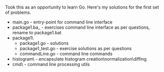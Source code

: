 Took this as an opportunity to learn Go. Here's my solutions for the first set of problems.

- main.go - entry-point for command line interface
- package1.ba_ - exercises command line interface as per questions, rename to package1.bat
- package1\
  - package1.go - solutions 
  - package1_test.go - exercise solutions as per questions
  - commandLine.go - command line commands
- histogram\ - encapsulate histogram creation\normalization\diffing
- cmd\ - command line processing utils
